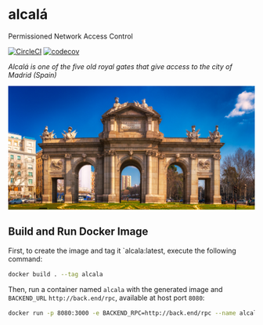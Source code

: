 # alcalá
Permissioned Network Access Control

[![CircleCI](https://circleci.com/gh/uport-project/alcala.svg?style=svg)](https://circleci.com/gh/uport-project/alcala) [![codecov](https://codecov.io/gh/uport-project/alcala/branch/master/graph/badge.svg)](https://codecov.io/gh/uport-project/alcala)


_Alcalá is one of the five old royal gates that give access to the city of Madrid (Spain)_

![Alcalá](./alcala.jpeg)

## Build and Run Docker Image

First, to create the image and tag it `alcala:latest, execute the following command:

```bash
docker build . --tag alcala
```

Then, run a container named `alcala` with the generated image and `BACKEND_URL` `http://back.end/rpc`, available at host port `8080`:

```bash
docker run -p 8080:3000 -e BACKEND_RPC=http://back.end/rpc --name alcala alcala
```
